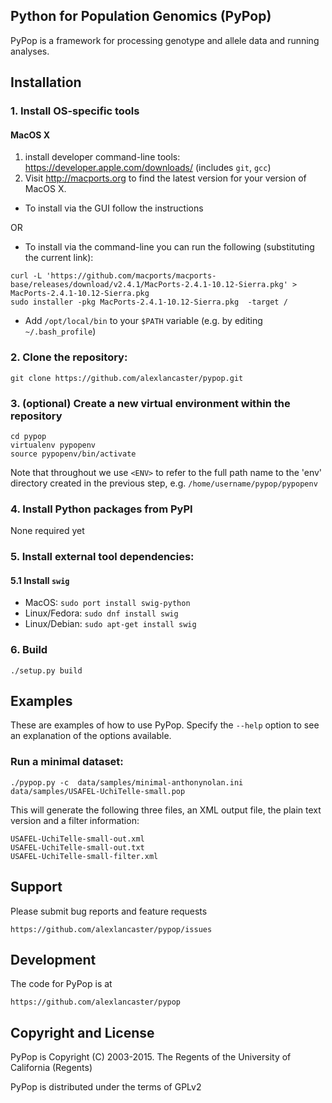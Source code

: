## Python for Population Genomics (PyPop)

PyPop is a framework for processing genotype and allele data and running analyses.

## Installation

### 1. Install OS-specific tools

#### MacOS X

1. install developer command-line tools: https://developer.apple.com/downloads/  (includes ```git```, ```gcc```)
2. Visit http://macports.org to find the latest version for your version of MacOS X.

* To install via the GUI follow the instructions 
 
OR

* To install via the command-line you can run the following (substituting the current link):

```
curl -L 'https://github.com/macports/macports-base/releases/download/v2.4.1/MacPorts-2.4.1-10.12-Sierra.pkg' > MacPorts-2.4.1-10.12-Sierra.pkg
sudo installer -pkg MacPorts-2.4.1-10.12-Sierra.pkg  -target /
```

* Add ```/opt/local/bin``` to your ```$PATH``` variable (e.g. by editing ```~/.bash_profile```)

### 2. Clone the repository:

    git clone https://github.com/alexlancaster/pypop.git
  
### 3. (optional) Create a new virtual environment within the repository

    cd pypop
    virtualenv pypopenv
    source pypopenv/bin/activate

Note that throughout we use ```<ENV>``` to refer to the full path name to the 'env' directory created in the previous step, e.g. ```/home/username/pypop/pypopenv```

### 4. Install Python packages from PyPI

None required yet

### 5. Install external tool dependencies:


#### 5.1 Install ```swig```

* MacOS: ```sudo port install swig-python```
* Linux/Fedora: ```sudo dnf install swig```
* Linux/Debian: ```sudo apt-get install swig```

### 6. Build

    ./setup.py build

## Examples

These are examples of how to use PyPop. Specify the `--help` option to see an
explanation of the options available.

### Run a minimal dataset:

    ./pypop.py -c  data/samples/minimal-anthonynolan.ini data/samples/USAFEL-UchiTelle-small.pop

This will generate the following three files, an XML output file, the plain text version and a filter information:


    USAFEL-UchiTelle-small-out.xml
    USAFEL-UchiTelle-small-out.txt
    USAFEL-UchiTelle-small-filter.xml

## Support

Please submit bug reports and feature requests

    https://github.com/alexlancaster/pypop/issues

## Development

The code for PyPop is at

    https://github.com/alexlancaster/pypop

## Copyright and License

PyPop is Copyright (C) 2003-2015. The Regents of the University of California (Regents)

PyPop is distributed under the terms of GPLv2
